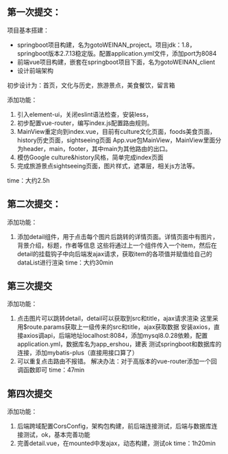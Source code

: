 ## 第一次提交：
项目基本搭建：

- springboot项目构建，名为gotoWEINAN_project。项目jdk：1.8，springboot版本2.7.13稳定版。配置application.yml文件，添加port为8084
- 前端vue项目构建，嵌套在springboot项目下面，名为gotoWEINAN_client
- 设计前端架构

初步设计为：首页，文化与历史，旅游景点，美食餐饮，留言箱

添加功能：

1. 引入element-ui，关闭eslint语法检查，安装less，
2. 初步配置vue-router，编写index.js配置路由规则。
3. MainView重定向到index.vue，目前有culture文化页面，foods美食页面，history历史页面，sightseeing页面
   App.vue包MainView，MainView里面分为header，main，footer，其中main为其他路由的出口。
4. 模仿Google culture&history风格，简单完成index页面
5. 完成旅游景点sightseeing页面，图片样式，遮罩层，相关js方法等。

time：大约2.5h

## 第二次提交：

添加功能：
1. 添加detail组件，用于点击每个图片后跳转的详情页面。详情页面中有图片，背景介绍，标题，作者等信息
这些将通过上一个组件传入一个item，然后在detail的挂载钩子中向后端发ajax请求，获取item的各项值并赋值给自己的dataList进行渲染
time：大约30min

## 第三次提交
 
添加功能：
1. 点击图片可以跳转detail，detail可以获取到src和title，ajax请求渲染
这里采用$route.params获取上一级传来的src和title，ajax获取数据
安装axios，直接axios调api，后端地址localhost:8084，添加mysql8.0.28依赖，配置application.yml，数据库名为app_ershou，建表
测试springboot和数据库的连接，添加mybatis-plus（直接用接口算了）
2. 可以重复点击路由不报错。
解决办法：对于高版本的vue-router添加一个回调函数即可
time：47min

## 第四次提交
添加功能：
1. 后端跨域配置CorsConfig，架构包构建，前后端连接测试，后端与数据库连接测试，ok，基本完善功能
2. 完善detail.vue，在mounted中发ajax，动态构建，测试ok
time：1h20min

